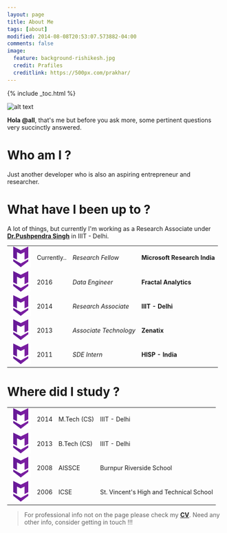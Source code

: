 ```yaml
---
layout: page
title: About Me
tags: [about]
modified: 2014-08-08T20:53:07.573882-04:00
comments: false
image:
  feature: background-rishikesh.jpg
  credit: Prafiles
  creditlink: https://500px.com/prakhar/
---
```


{% include _toc.html %}


![alt text](https://am2990.github.io/images/bio-photo.jpg "Logo Title Text 1")


**Hola @all**, that's me but before you ask more, some pertinent questions very succinctly answered.

# Who am I ?
Just another developer who is also an aspiring entrepreneur and researcher. 

# What have I been up to ?
A lot of things, but currently I'm working as a Research Associate under **[Dr.Pushpendra Singh](https://www.iiitd.edu.in/~pushpendra/)** in IIIT - Delhi.

|||||
|--|--|--|--|
![alt text](https://github.com/adam-p/markdown-here/raw/master/src/common/images/icon48.png "Logo Title Text 1")| Currently.. | *Research Fellow* | **Microsoft Research India**
![alt text](https://github.com/adam-p/markdown-here/raw/master/src/common/images/icon48.png "Logo Title Text 1")| 2016| *Data Engineer* | **Fractal Analytics**
| ![alt text](https://github.com/adam-p/markdown-here/raw/master/src/common/images/icon48.png "Logo Title Text 1")| 2014| *Research Associate* | **IIIT - Delhi**
| ![alt text](https://github.com/adam-p/markdown-here/raw/master/src/common/images/icon48.png "Logo Title Text 1")| 2013 | *Associate Technology* |  **Zenatix**
![alt text](https://github.com/adam-p/markdown-here/raw/master/src/common/images/icon48.png "Logo Title Text 1")| 2011 | *SDE Intern* |  **HISP - India**


# Where did I study ?

|||||
|--|--|--|--|
![alt text](https://github.com/adam-p/markdown-here/raw/master/src/common/images/icon48.png "Logo Title Text 1")| 2014| M.Tech (CS) | IIIT - Delhi
![alt text](https://github.com/adam-p/markdown-here/raw/master/src/common/images/icon48.png "Logo Title Text 1")| 2013| B.Tech (CS) | IIIT - Delhi
| ![alt text](https://github.com/adam-p/markdown-here/raw/master/src/common/images/icon48.png "Logo Title Text 1")| 2008| AISSCE | Burnpur Riverside School
| ![alt text](https://github.com/adam-p/markdown-here/raw/master/src/common/images/icon48.png "Logo Title Text 1")| 2006 | ICSE |  St. Vincent's High and Technical School

> For professional info not on the page please check my **[CV](https://db.tt/j0tinWrM)**. Need any other info, consider getting in touch !!!